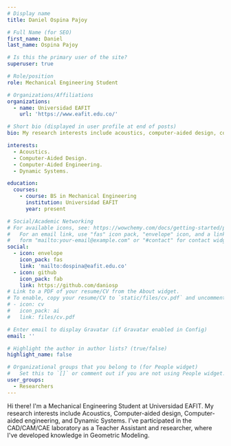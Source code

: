 ```yaml
---
# Display name
title: Daniel Ospina Pajoy

# Full Name (for SEO)
first_name: Daniel
last_name: Ospina Pajoy

# Is this the primary user of the site?
superuser: true

# Role/position
role: Mechanical Engineering Student

# Organizations/Affiliations
organizations:
  - name: Universidad EAFIT
    url: 'https://www.eafit.edu.co/'

# Short bio (displayed in user profile at end of posts)
bio: My research interests include acoustics, computer-aided design, computer-aided engineering, and dynamic systems.

interests:
  - Acoustics.
  - Computer-Aided Design.
  - Computer-Aided Engineering.
  - Dynamic Systems.

education:
  courses:
    - course: BS in Mechanical Engineering
      institution: Universidad EAFIT
      year: present

# Social/Academic Networking
# For available icons, see: https://wowchemy.com/docs/getting-started/page-builder/#icons
#   For an email link, use "fas" icon pack, "envelope" icon, and a link in the
#   form "mailto:your-email@example.com" or "#contact" for contact widget.
social:
  - icon: envelope
    icon_pack: fas
    link: 'mailto:dospina@eafit.edu.co'
  - icon: github
    icon_pack: fab
    link: https://github.com/daniosp
# Link to a PDF of your resume/CV from the About widget.
# To enable, copy your resume/CV to `static/files/cv.pdf` and uncomment the lines below.
# - icon: cv
#   icon_pack: ai
#   link: files/cv.pdf

# Enter email to display Gravatar (if Gravatar enabled in Config)
email: ''

# Highlight the author in author lists? (true/false)
highlight_name: false

# Organizational groups that you belong to (for People widget)
#   Set this to `[]` or comment out if you are not using People widget.
user_groups:
  - Researchers
---
```


Hi there!
I'm a Mechanical Engineering Student at Universidad EAFIT. My research interests include Acoustics, Computer-aided design, Computer-aided engineering, and Dynamic Systems. I've participated in the CAD/CAM/CAE laboratory as a Teacher Assistant and researcher, where I've developed knowledge in Geometric Modeling.


